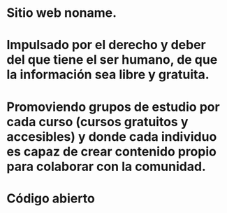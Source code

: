# Sitio web noname.
# Impulsado por el derecho y deber del que tiene el ser humano, de que la información sea libre y gratuita.
# Promoviendo grupos de estudio por cada curso (cursos gratuitos y accesibles) y donde cada individuo es capaz de crear contenido propio para colaborar con la comunidad.
# Código abierto